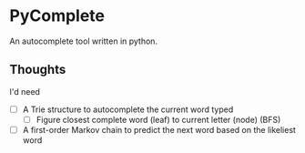 # PyComplete

An autocomplete tool written in python. 

## Thoughts
I'd need
- [ ] A Trie structure to autocomplete the current word typed
    - [ ] Figure closest complete word (leaf) to current letter (node) (BFS) 
- [ ] A first-order Markov chain to predict the next word based on the likeliest word